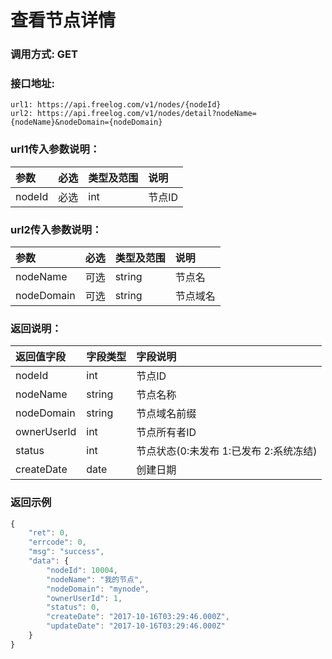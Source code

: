 # 查看节点详情

### 调用方式: GET

### 接口地址:

```
url1: https://api.freelog.com/v1/nodes/{nodeId}
url2: https://api.freelog.com/v1/nodes/detail?nodeName={nodeName}&nodeDomain={nodeDomain}
```

### url1传入参数说明：

| 参数 | 必选 | 类型及范围 | 说明 |
| :--- | :--- | :--- | :--- |
|nodeId|必选|int|节点ID|

### url2传入参数说明：

| 参数 | 必选 | 类型及范围 | 说明 |
| :--- | :--- | :--- | :--- |
|nodeName|可选|string|节点名|
|nodeDomain|可选|string|节点域名|

### 返回说明：

| 返回值字段 | 字段类型 | 字段说明 |
| :--- | :--- | :--- |
| nodeId | int | 节点ID |
| nodeName | string | 节点名称 |
| nodeDomain | string | 节点域名前缀 |
| ownerUserId | int | 节点所有者ID |
| status | int | 节点状态(0:未发布 1:已发布 2:系统冻结) |
| createDate | date | 创建日期 |


### 返回示例

```js
{
    "ret": 0,
    "errcode": 0,
    "msg": "success",
    "data": {
        "nodeId": 10004,
        "nodeName": "我的节点",
        "nodeDomain": "mynode",
        "ownerUserId": 1,
        "status": 0,
        "createDate": "2017-10-16T03:29:46.000Z",
        "updateDate": "2017-10-16T03:29:46.000Z"
    }
}
```
